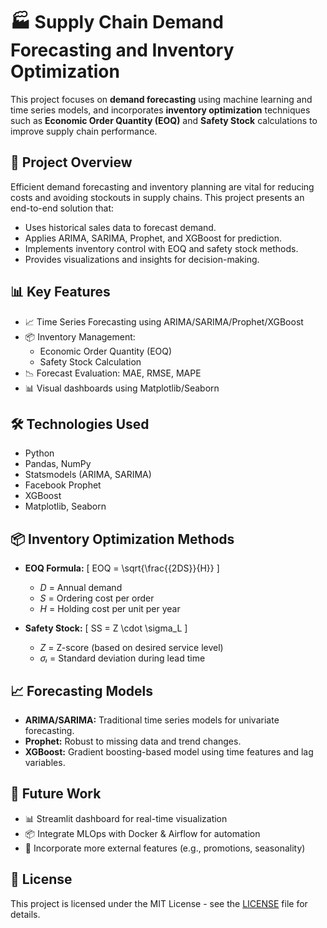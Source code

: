 # 🏭 Supply Chain Demand Forecasting and Inventory Optimization

This project focuses on **demand forecasting** using machine learning and time series models, and incorporates **inventory optimization** techniques such as **Economic Order Quantity (EOQ)** and **Safety Stock** calculations to improve supply chain performance.

## 🚀 Project Overview

Efficient demand forecasting and inventory planning are vital for reducing costs and avoiding stockouts in supply chains. This project presents an end-to-end solution that:

- Uses historical sales data to forecast demand.
- Applies ARIMA, SARIMA, Prophet, and XGBoost for prediction.
- Implements inventory control with EOQ and safety stock methods.
- Provides visualizations and insights for decision-making.

## 📊 Key Features

- 📈 Time Series Forecasting using ARIMA/SARIMA/Prophet/XGBoost
- 📦 Inventory Management:
  - Economic Order Quantity (EOQ)
  - Safety Stock Calculation
- 📉 Forecast Evaluation: MAE, RMSE, MAPE
- 📊 Visual dashboards using Matplotlib/Seaborn

## 🛠️ Technologies Used

- Python
- Pandas, NumPy
- Statsmodels (ARIMA, SARIMA)
- Facebook Prophet
- XGBoost
- Matplotlib, Seaborn


## 📦 Inventory Optimization Methods

- **EOQ Formula:**
  \[
  EOQ = \sqrt{\frac{{2DS}}{H}}
  \]
  - *D* = Annual demand
  - *S* = Ordering cost per order
  - *H* = Holding cost per unit per year

- **Safety Stock:**
  \[
  SS = Z \cdot \sigma_L
  \]
  - *Z* = Z-score (based on desired service level)
  - *σₗ* = Standard deviation during lead time

## 📈 Forecasting Models

- **ARIMA/SARIMA:** Traditional time series models for univariate forecasting.
- **Prophet:** Robust to missing data and trend changes.
- **XGBoost:** Gradient boosting-based model using time features and lag variables.

## 📌 Future Work

- 📊 Streamlit dashboard for real-time visualization
- 📦 Integrate MLOps with Docker & Airflow for automation
- 🔁 Incorporate more external features (e.g., promotions, seasonality)

## 📄 License

This project is licensed under the MIT License - see the [LICENSE](LICENSE) file for details.

